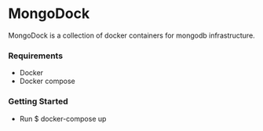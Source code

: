 # MongoDock

MongoDock is a collection of docker containers for mongodb infrastructure.

### Requirements

- Docker
- Docker compose

### Getting Started

- Run $ docker-compose up